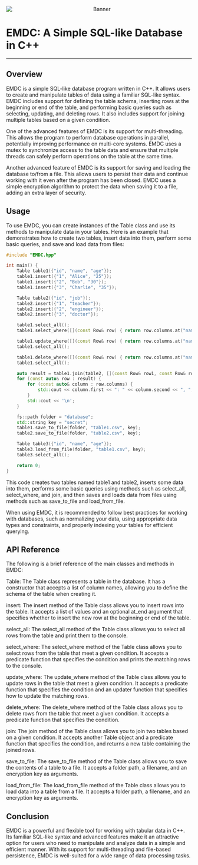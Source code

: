 <p align="center">
  <img src="https://github.com/0lPlayerl0/EMDC/assets/84262516/afbe5bf8-dead-4d9b-9651-613ca7885d12" alt="Banner" style="display: block; margin: auto;">
</p>

# **EMDC: A Simple SQL-like Database in C++**

_________________

## Overview
EMDC is a simple SQL-like database program written in C++. It allows users to create and manipulate tables of data using a familiar SQL-like syntax. EMDC includes support for defining the table schema, inserting rows at the beginning or end of the table, and performing basic queries such as selecting, updating, and deleting rows. It also includes support for joining multiple tables based on a given condition.

One of the advanced features of EMDC is its support for multi-threading. This allows the program to perform database operations in parallel, potentially improving performance on multi-core systems. EMDC uses a mutex to synchronize access to the table data and ensure that multiple threads can safely perform operations on the table at the same time.

Another advanced feature of EMDC is its support for saving and loading the database to/from a file. This allows users to persist their data and continue working with it even after the program has been closed. EMDC uses a simple encryption algorithm to protect the data when saving it to a file, adding an extra layer of security.

## Usage
To use EMDC, you can create instances of the Table class and use its methods to manipulate data in your tables. Here is an example that demonstrates how to create two tables, insert data into them, perform some basic queries, and save and load data from files:
```cpp
#include "EMDC.hpp"

int main() {
    Table table1({"id", "name", "age"});
    table1.insert({"1", "Alice", "25"});
    table1.insert({"2", "Bob", "30"});
    table1.insert({"3", "Charlie", "35"});

    Table table2({"id", "job"});
    table2.insert({"1", "teacher"});
    table2.insert({"2", "engineer"});
    table2.insert({"3", "doctor"});

    table1.select_all();
    table1.select_where([](const Row& row) { return row.columns.at("name") == "Bob"; });

    table1.update_where([](const Row& row) { return row.columns.at("name") == "Bob"; }, [](Row& row) { row.columns["age"] = "40"; });
    table1.select_all();

    table1.delete_where([](const Row& row) { return row.columns.at("name") == "Bob"; });
    table1.select_all();

    auto result = table1.join(table2, [](const Row& row1, const Row& row2) { return row1.columns.at("id") == row2.columns.at("id"); });
    for (const auto& row : result) {
        for (const auto& column : row.columns) {
            std::cout << column.first << ": " << column.second << ", ";
        }
        std::cout << '\n';
    }

    fs::path folder = "database";
    std::string key = "secret";
    table1.save_to_file(folder, "table1.csv", key);
    table2.save_to_file(folder, "table2.csv", key);

    Table table3({"id", "name", "age"});
    table3.load_from_file(folder, "table1.csv", key);
    table3.select_all();

    return 0;
}
```
This code creates two tables named table1 and table2, inserts some data into them, performs some basic queries using methods such as select_all, select_where, and join, and then saves and loads data from files using methods such as save_to_file and load_from_file.

When using EMDC, it is recommended to follow best practices for working with databases, such as normalizing your data, using appropriate data types and constraints, and properly indexing your tables for efficient querying.

## API Reference
The following is a brief reference of the main classes and methods in EMDC:

Table: The Table class represents a table in the database. It has a constructor that accepts a list of column names, allowing you to define the schema of the table when creating it.

insert: The insert method of the Table class allows you to insert rows into the table. It accepts a list of values and an optional at_end argument that specifies whether to insert the new row at the beginning or end of the table.

select_all: The select_all method of the Table class allows you to select all rows from the table and print them to the console.

select_where: The select_where method of the Table class allows you to select rows from the table that meet a given condition. It accepts a predicate function that specifies the condition and prints the matching rows to the console.

update_where: The update_where method of the Table class allows you to update rows in the table that meet a given condition. It accepts a predicate function that specifies the condition and an updater function that specifies how to update the matching rows.

delete_where: The delete_where method of the Table class allows you to delete rows from the table that meet a given condition. It accepts a predicate function that specifies the condition.

join: The join method of the Table class allows you to join two tables based on a given condition. It accepts another Table object and a predicate function that specifies the condition, and returns a new table containing the joined rows.

save_to_file: The save_to_file method of the Table class allows you to save the contents of a table to a file. It accepts a folder path, a filename, and an encryption key as arguments.

load_from_file: The load_from_file method of the Table class allows you to load data into a table from a file. It accepts a folder path, a filename, and an encryption key as arguments.

## Conclusion
EMDC is a powerful and flexible tool for working with tabular data in C++. Its familiar SQL-like syntax and advanced features make it an attractive option for users who need to manipulate and analyze data in a simple and efficient manner. With its support for multi-threading and file-based persistence, EMDC is well-suited for a wide range of data processing tasks.
